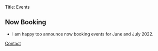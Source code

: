 Title: Events

## Now Booking


- I am happy too announce now booking events for June and July 2022.


[Contact](./contact.html)
